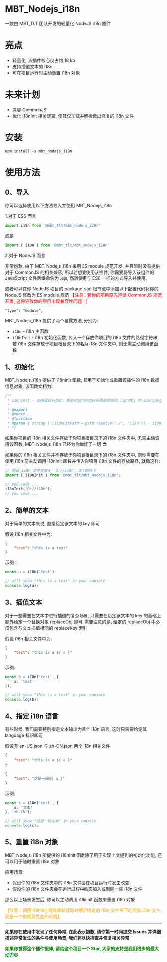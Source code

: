 # MBT_Nodejs_i18n
一款由 MBT_TLT 团队开发的轻量化 NodeJS i18n 插件

# 亮点
 - 轻量化, 该插件核心仅占约 18 kb
 - 支持插值文本的 i18n
 - 可在项目运行时主动重置 i18n 对象

# 未来计划
 - 兼容 CommonJS
 - 优化 i18nInit 相关逻辑, 使其仅加载并解析做出修复的 i18n 文件

# 安装
```shell
npm install -s mbt_nodejs_i18n
```

# 使用方法
## 0、导入
你可以选择使用以下方法导入并使用 MBT_Nodejs_i18n

1.对于 ES6 而言
```javascript
import i18n from '@mbt_tlt/mbt_nodejs_i18n'
```
或是
```javascript
import { i18n } from '@mbt_tlt/mbt_nodejs_i18n'
```
2.对于 NodeJS 而言

非常抱歉, 由于 MBT_Nodejs_i18n 采用 ES module 规范开发, 并且暂时没有提供对于 CommonJS 的相关兼容, 
所以若想要使用该插件, 你需要将导入该组件的 JavaScript 文件后缀命名为 .ejs, 然后使用与 ES6 一样的方式导入并使用。

或者可以在你 NodeJS 项目的 package.json 根节点中添加以下配置代码将你的 NodeJS 修改为 ES module 规范
<span style="color: red">【注意：若你的项目原先遵循 CommonJS 规范开发, 这将导致你的项目出现兼容性问题！】</span>
```text
"type": "module",
```

MBT_Nodejs_i18n 提供了两个暴露方法, 分别为: 
 - `i18n` - i18n 主函数
 - `i18nInit` - i18n 初始化函数, 传入一个存放你项目的 i18n 文件的路径字符串, 若 i18n 文件存放于项目根目录下的名为 i18n 文件夹中, 则无需主动调用该函数

## 1、初始化
MBT_Nodejs_i18n 提供了 i18nInit 函数, 其用于初始化或重置该插件的 i18n 数据信息对象, 该函数文档为:
```javascript
/**
 * i18nInit - 支持重新初始化，重新初始化的内容将覆盖原始的 i18nObj 和 i18nLanguageArr
 *
 * @export
 * @const
 * @function
 * @param { string } [i18nDirPath = path.resolve('./', 'i18n')] - i18n 文件夹路径, 默认为项目根目录的 i18n 文件夹
 * */
```
如果你项目的 i18n 相关文件存放于你项目根目录下的 i18n 文件夹中, 无需主动调用该函数, MBT_Nodejs_i18n 已经为你做好了一切 😎

如果你的 i18n 相关文件并不存放于你项目根目录下的 i18n 文件夹中, 则你需要在使用 i18n 前主动调用 i18nInit 函数并传入你项目 i18n 文件的存放路径, 就像这样:
```javascript
// 假设 i18n 文件存放于 'D://i18n' 这个路径下
import { i18nInit } from '@mbt_tlt/mbt_nodejs_i18n';

// you code ...
i18nInit('D://i18n');
// you code ...
```

## 2、简单的文本
对于简单的文本来说, 直接给定该文本的 key 即可

假设 i18n 相关文件中为:
```json
{
    "test": "this is a text"
}
```
示例：
```javascript
const a = i18n('test')

// will show "this is a text" in your console
console.log(a);
```


## 3、插值文本
对于一些需要在文本中进行插值的复杂场景, 只需要在给定该文本的 key 的基础上额外给定一个替换对象 replaceObj 即可, 
需要注意的是, 给定的 replaceObj 中必须包含与文本插值相同的 replaceKey 索引

假设 i18n 相关文件中为:
```json
{
    "test": "this is a ${ a }"
}
```
示例:
```javascript
const b = i18n('test', {
    a: 'text'
});

// will show "this is a text" in your console
console.log(b);
```

## 4、指定 i18n 语言
有些时候, 我们需要特别指定文本输出为某个 i18n 语言, 这时只需要给定其 language 标识即可

假设有 en-US.json 与 zh-CN.json 两个 i18n 相关文件
```json
{
    "test": "this is a ${ a }"
}
```
```json
{
    "test": "这是一段${ a }"
}
```
示例:
```javascript
const c = i18n('test', {
    a: '文本'
}, 'zh-CN');

// will show "这是一段文本" in your console
console.log(c);
```

## 5、重置 i18n 对象
MBT_Nodejs_i18n 所提供的 i18nInit 函数除了用于实现上文提到的初始化功能, 还可以用于随时重置 i18n 对象

应用场景: 
 - 假设你的 i18n 文件夹中的 i18n 文件会在项目运行时发生改变
 - 假设你的 i18n 文件夹会在运行过程中动态加入或删除一些 i18n 文件

那么以上场景发生后, 你可以主动调用 i18nInit 函数来重置 i18n 对象

<span style="color: orange">【注意：调用 i18nInit 将会重新读取并解析给定的 i18n 文件夹下的所有 i18n 文件, 这是一个很耗费性能的过程】</span>

---
<b>如果你在使用中发现了任何异常, 在此表示抱歉, 请你第一时间提交 Issues 并详细描述异常发生的条件与使用场景, 我们将尽快排查并修复相关异常</b>

<b style="color: green">如果你觉得这个插件很棒, 请给这个项目一个 Star, 大家的支持是我们进步的最大动力😉</b>
